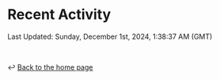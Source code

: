 # Recent Activity

<!--RECENT_ACTIVITY:start-->
<!--RECENT_ACTIVITY:end-->

<!--RECENT_ACTIVITY:last_update-->
Last Updated: Sunday, December 1st, 2024, 1:38:37 AM (GMT)
<!--RECENT_ACTIVITY:last_update_end-->

<br>

↩️ [Back to the home page](/README.md)

